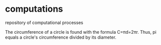 # computations
repository of computational processes

The circumference of a circle is found with the formula C=πd=2πr. Thus, pi equals a circle's circumference divided by its diameter.
